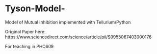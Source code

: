 # Tyson-Model-

Model of Mutual Inhibition implemented with Tellurium/Python

Original Paper here: https://www.sciencedirect.com/science/article/pii/S0955067403000176

For teaching in PHC609
